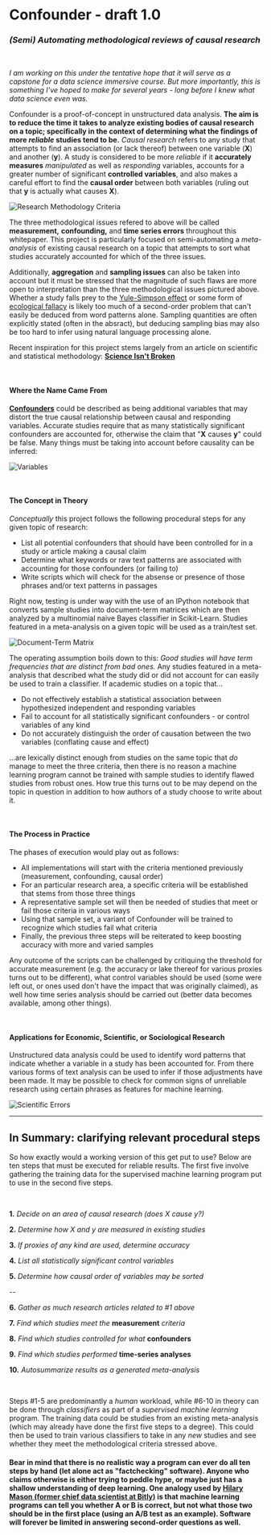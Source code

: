 # Confounder - draft 1.0

### *(Semi) Automating methodological reviews of causal research*

&nbsp;

*I am working on this under the tentative hope that it will serve as a capstone for a data science immersive course. But more importantly, this is something I've hoped to make for several years - long before I knew what data science even was.*

Confounder is a proof-of-concept in unstructured data analysis. **The aim is to reduce the time it takes to analyze existing bodies of causal research on a topic; specifically in the context of determining what the findings of more *reliable* studies tend to be.** *Causal research* refers to any study that attempts to find an association (or lack thereof) between one variable (**X**) and another (**y**). A study is considered to be more *reliable* if it **accurately measures** *manipulated* as well as *responding* variables, accounts for a greater number of significant **controlled variables**, and also makes a careful effort to find the **causal order** between both variables (ruling out that **y** is actually what causes **X**).

![Research Methodology Criteria](https://raw.githubusercontent.com/analyticascent/confounder/master/Research%20Methodology.png)

The three methodological issues refered to above will be called **measurement,** **confounding,** and **time series errors** throughout this whitepaper. This project is particularly focused on semi-automating a *meta-analysis* of existing causal research on a topic that attempts to sort what studies accurately accounted for which of the three issues.

Additionally, **aggregation** and **sampling issues** can also be taken into account but it must be stressed that the magnitude of such flaws are more open to interpretation than the three methodological issues pictured above. Whether a study falls prey to the [Yule-Simpson effect](http://www.wsj.com/articles/SB125970744553071829) or some form of [ecological fallacy](http://www.socialresearchmethods.net/kb/fallacy.php) is likely too much of a second-order problem that can't easily be deduced from word patterns alone. Sampling quantities are often explicitly stated (often in the absract), but deducing sampling bias may also be too hard to infer using natural language processing alone. 

Recent inspiration for this project stems largely from an article on scientific and statistical methodology: [**Science Isn't Broken**](http://fivethirtyeight.com/features/science-isnt-broken/)

&nbsp;

#### Where the Name Came From

[**Confounders**](https://en.wikipedia.org/wiki/Confounding) could be described as being additional variables that may distort the true causal relationship between causal and responding variables. Accurate studies require that as many statistically significant confounders are accounted for, otherwise the claim that "**X** causes **y**" could be false. Many things must be taking into account before causality can be inferred:

![Variables](https://significantlystatistical.files.wordpress.com/2014/12/slide-31.png "Variable Types")

&nbsp;

#### The Concept in Theory

*Conceptually* this project follows the following procedural steps for any given topic of research:

* List all potential confounders that should have been controlled for in a study or article making a causal claim
* Determine what keywords or raw text patterns are associated with accounting for those confounders (or failing to)
* Write scripts which will check for the absense or presence of those phrases and/or text patterns in passages

Right now, testing is under way with the use of an IPython notebook that converts sample studies into document-term matrices which are then analyzed by a multinomial naive Bayes classifier in Scikit-Learn. Studies featured in a meta-analysis on a given topic will be used as a train/test set.

![Document-Term Matrix](http://mlg.postech.ac.kr/static/research/nmf_cluster1.PNG)

The operating assumption boils down to this: *Good studies will have term frequencies that are distinct from bad ones.* Any studies featured in a meta-analysis that described what the study did or did not account for can easily be used to train a classifier. If academic studies on a topic that... 

* Do not effectively establish a statistical association between hypothesized independent and responding variables
* Fail to account for all statistically significant confounders - or control variables of any kind
* Do not accurately distinguish the order of causation between the two variables (conflating cause and effect)

...are lexically distinct enough from studies on the same topic that *do* manage to meet the three criteria, then there is no reason a machine learning program cannot be trained with sample studies to identify flawed studies from robust ones. How true this turns out to be may depend on the topic in question in addition to how authors of a study choose to write about it.

&nbsp;

#### The Process in Practice

The phases of execution would play out as follows:

* All implementations will start with the criteria mentioned previously (measurement, confounding, causal order)
* For an particular research area, a specific criteria will be established that stems from those three things
* A representative sample set will then be needed of studies that meet or fail those criteria in various ways
* Using that sample set, a variant of Confounder will be trained to recognize which studies fail what criteria
* Finally, the previous three steps will be reiterated to keep boosting accuracy with more and varied samples

Any outcome of the scripts can be challenged by critiquing the threshold for accurate measurement (e.g. the accuracy or lake thereof for various proxies turns out to be different), what control variables should be used (some were left out, or ones used don't have the impact that was originally claimed), as well how time series analysis should be carried out (better data becomes available, among other things).

&nbsp;

#### Applications for Economic, Scientific, or Sociological Research

Unstructured data analysis could be used to identify word patterns that indicate whether a variable in a study has been accounted for. From there various forms of text analysis can be used to infer if those adjustments have been made. It may be possible to check for common signs of unreliable research using certain phrases as features for machine learning.

![Scientific Errors](http://www.compoundchem.com/wp-content/uploads/2014/04/A-Rough-Guide-to-Spotting-Bad-Science-2015.png "A Rough Guide to Spotting Bad Science")

___

## In Summary: clarifying relevant procedural steps

So how exactly would a working version of this get put to use? Below are ten steps that must be executed for reliable results. The first five involve gathering the training data for the supervised machine learning program put to use in the second five steps. 

&nbsp;

 **1.** *Decide on an area of causal research (does X cause y?)*

 **2.** *Determine how X and y are measured in existing studies*

 **3.** *If proxies of any kind are used, determine accuracy*

 **4.** *List all statistically significant control variables*
 
 **5.** *Determine how causal order of variables may be sorted*
 
 --
 
 **6.** *Gather as much research articles related to #1 above*
 
 **7.** *Find which studies meet the* **measurement** *criteria*
 
 **8.** *Find which studies controlled for what* **confounders**
 
 **9.** *Find which studies performed* **time-series analyses**
 
 **10.** *Autosummarize results as a generated meta-analysis*
 
 &nbsp;
 
 Steps #1-5 are predominantly a *human* workload, while #6-10 in theory can be done through *classifiers* as part of a *supervised machine learning* program. The training data could be studies from an existing meta-analysis (which may already have done the first five steps to a degree). This could then be used to train various classifiers to take in any *new* studies and see whether they meet the methodological criteria stressed above. 
 
#### Bear in mind that there is no realistic way a program can ever do all ten steps by hand (let alone act as "factchecking" software). Anyone who claims otherwise is either trying to peddle hype, or maybe just has a shallow understanding of deep learning. One analogy used by [Hilary Mason (former chief data scientist at Bitly)](http://www.pcmaconvene.org/features/the-mindset-you-need-to-develop-according-to-data-expert-hilary-mason/) is that machine learning programs can tell you whether A or B is correct, but not what those two should be in the first place (using an A/B test as an example). Software will forever be limited in answering second-order questions as well.
